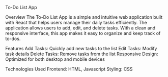 To-Do List App

Overview
The To-Do List App is a simple and intuitive web application built with React that helps users manage their daily tasks efficiently. The application allows users to add, edit, and delete tasks. With a clean and responsive interface, this app makes it easy to organize and keep track of to-dos.

Features
Add Tasks: Quickly add new tasks to the list
Edit Tasks: Modify task details
Delete Tasks: Remove tasks from the list
Responsive Design: Optimized for both desktop and mobile devices

Technologies Used
Frontend: HTML, Javascript
Styling: CSS
